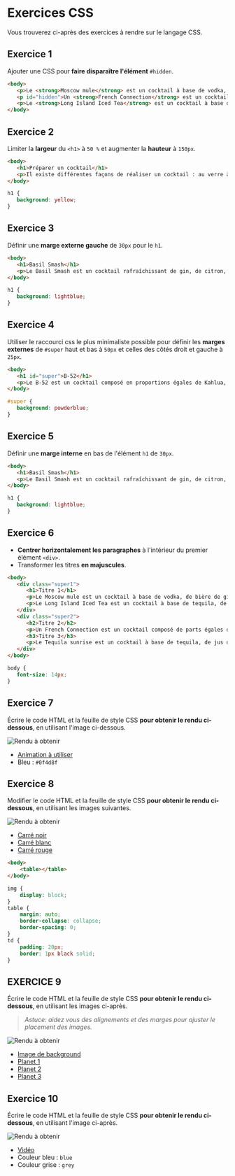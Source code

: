 # Exercices CSS

Vous trouverez ci-après des exercices à rendre sur le langage CSS.

## Exercice 1

Ajouter une CSS pour **faire disparaître l'élément** `#hidden`.

```html
<body>
   <p>Le <strong>Moscow mule</strong> est un cocktail à base de vodka, de bière de gingembre épicée et de jus de citron vert.</p>
   <p id="hidden">Un <strong>French Connection</strong> est un cocktail composé de parts égales de cognac et d'amaretto.</p>
   <p>Le <strong>Long Island Iced Tea</strong> est un cocktail à base de tequila, de gin, de vodka, de rhum et de liqueur d'oranges.</p>
</body>
```

## Exercice 2

Limiter la **largeur** du `<h1>` à `50 %` et augmenter la **hauteur** à `150px`.

```html
<body>
   <h1>Préparer un cocktail</h1>
   <p>Il existe différentes façons de réaliser un cocktail : au verre à mélange, au shaker ou directement au verre.</p>
</body>
```

```css
h1 {
   background: yellow;
}
```

## Exercice 3

Définir une **marge externe gauche** de `30px` pour le `h1`.

```html
<body>
   <h1>Basil Smash</h1>
   <p>Le Basil Smash est un cocktail rafraîchissant de gin, de citron, de sirop de sucre et de basilic frais.</p>
</body>
```

```css
h1 {
   background: lightblue;
}
```

## Exercice 4

Utiliser le raccourci css le plus minimaliste possible pour définir les **marges externes** de `#super` haut et bas à `50px` et celles des côtés droit et gauche à `25px`.

```html
<body>
   <h1 id="super">B-52</h1>
   <p>Le B-52 est un cocktail composé en proportions égales de Kahlua, de Baileys et de Cointreau.</p>
</body>
```

```css
#super {
   background: powderblue;
}
```

## Exercice 5

Définir une **marge interne** en bas de l'élément `h1` de `30px`.

```html
<body>
   <h1>Basil Smash</h1>
   <p>Le Basil Smash est un cocktail rafraîchissant de gin, de citron, de sirop de sucre et de basilic frais.</p>
</body>
```

```css
h1 {
   background: lightblue;
}
```

## Exercice 6

- **Centrer horizontalement les paragraphes** à l'intérieur du premier élément `<div>`.
- Transformer les titres **en majuscules**.

```html
<body>
   <div class="super1">
      <h1>Titre 1</h1>
      <p>Le Moscow mule est un cocktail à base de vodka, de bière de gingembre épicée et de jus de citron vert, accompagné d'une rondelle de citron.</p>
      <p>Le Long Island Iced Tea est un cocktail à base de tequila, de gin, de vodka, de rhum et de liqueur d'oranges.</p>
   </div>
   <div class="super2">
      <h2>Titre 2</h2>
      <p>Un French Connection est un cocktail composé de parts égales de cognac et d'amaretto.</p>
      <h3>Titre 3</h3>
      <p>Le Tequila sunrise est un cocktail à base de tequila, de jus d'orange, et de grenadine.</p>
   </div>
</body>
```

```css
body {
   font-size: 14px;
}
```

## Exercice 7

Écrire le code HTML et la feuille de style CSS **pour obtenir le rendu ci-dessous**, en utilisant l'image ci-dessous.

![Rendu à obtenir](../ressources/9-exercice-css/exo-7-rendu.png)

- [Animation à utiliser](../ressources/9-exercice-css/exo-7-nyamcatrainbow.gif)
- Bleu : `#0f4d8f`

## Exercice 8

Modifier le code HTML et la feuille de style CSS **pour obtenir le rendu ci-dessous**, en utilisant les images suivantes.

![Rendu à obtenir](../ressources/9-exercice-css/exo-8.png)

- [Carré noir](../ressources/9-exercice-css/exo-8-black.png)
- [Carré blanc](../ressources/9-exercice-css/exo-8-white.png)
- [Carré rouge](../ressources/9-exercice-css/exo-8-red.png)

```html
<body>
    <table></table>
</body>
```

```css
img {
    display: block;
}
table {
    margin: auto;
    border-collapse: collapse;
    border-spacing: 0;
}
td {
    padding: 20px;
    border: 1px black solid;
}
```

## EXERCICE 9

Écrire le code HTML et la feuille de style CSS **pour obtenir le rendu ci-dessous**, en utilisant les images ci-après. 

> *Astuce: aidez vous des alignements et des marges pour ajuster le placement des images.*

![Rendu à obtenir](../ressources/9-exercice-css/exo-9.jpeg)

- [Image de background](../ressources/9-exercice-css/exo-9-bg.webp)
- [Planet 1](../ressources/9-exercice-css/exo-9-planet-1.png)
- [Planet 2](../ressources/9-exercice-css/exo-9-planet-2.png)
- [Planet 3](../ressources/9-exercice-css/exo-9-planet-3.png)

## Exercice 10

Écrire le code HTML et la feuille de style CSS **pour obtenir le rendu ci-dessous**, en utilisant l'image ci-après.

![Rendu à obtenir](../ressources/9-exercice-css/exo-10.jpeg)

- [Vidéo](../ressources/9-exercice-css/exo-10.mp4)
- Couleur bleu : `blue`
- Couleur grise : `grey`
